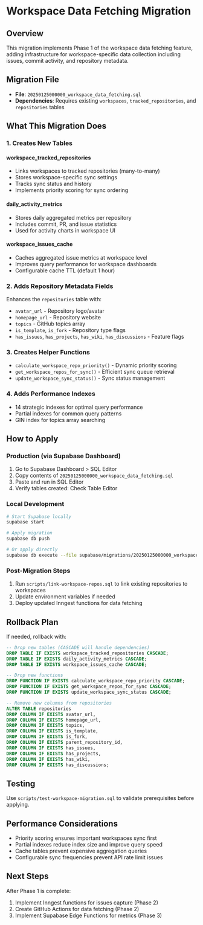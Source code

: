 # Workspace Data Fetching Migration

## Overview
This migration implements Phase 1 of the workspace data fetching feature, adding infrastructure for workspace-specific data collection including issues, commit activity, and repository metadata.

## Migration File
- **File**: `20250125000000_workspace_data_fetching.sql`
- **Dependencies**: Requires existing `workspaces`, `tracked_repositories`, and `repositories` tables

## What This Migration Does

### 1. Creates New Tables

#### workspace_tracked_repositories
- Links workspaces to tracked repositories (many-to-many)
- Stores workspace-specific sync settings
- Tracks sync status and history
- Implements priority scoring for sync ordering

#### daily_activity_metrics
- Stores daily aggregated metrics per repository
- Includes commit, PR, and issue statistics
- Used for activity charts in workspace UI

#### workspace_issues_cache
- Caches aggregated issue metrics at workspace level
- Improves query performance for workspace dashboards
- Configurable cache TTL (default 1 hour)

### 2. Adds Repository Metadata Fields
Enhances the `repositories` table with:
- `avatar_url` - Repository logo/avatar
- `homepage_url` - Repository website
- `topics` - GitHub topics array
- `is_template`, `is_fork` - Repository type flags
- `has_issues`, `has_projects`, `has_wiki`, `has_discussions` - Feature flags

### 3. Creates Helper Functions
- `calculate_workspace_repo_priority()` - Dynamic priority scoring
- `get_workspace_repos_for_sync()` - Efficient sync queue retrieval  
- `update_workspace_sync_status()` - Sync status management

### 4. Adds Performance Indexes
- 14 strategic indexes for optimal query performance
- Partial indexes for common query patterns
- GIN index for topics array searching

## How to Apply

### Production (via Supabase Dashboard)
1. Go to Supabase Dashboard > SQL Editor
2. Copy contents of `20250125000000_workspace_data_fetching.sql`
3. Paste and run in SQL Editor
4. Verify tables created: Check Table Editor

### Local Development
```bash
# Start Supabase locally
supabase start

# Apply migration
supabase db push

# Or apply directly
supabase db execute --file supabase/migrations/20250125000000_workspace_data_fetching.sql
```

### Post-Migration Steps
1. Run `scripts/link-workspace-repos.sql` to link existing repositories to workspaces
2. Update environment variables if needed
3. Deploy updated Inngest functions for data fetching

## Rollback Plan
If needed, rollback with:
```sql
-- Drop new tables (CASCADE will handle dependencies)
DROP TABLE IF EXISTS workspace_tracked_repositories CASCADE;
DROP TABLE IF EXISTS daily_activity_metrics CASCADE;
DROP TABLE IF EXISTS workspace_issues_cache CASCADE;

-- Drop new functions
DROP FUNCTION IF EXISTS calculate_workspace_repo_priority CASCADE;
DROP FUNCTION IF EXISTS get_workspace_repos_for_sync CASCADE;
DROP FUNCTION IF EXISTS update_workspace_sync_status CASCADE;

-- Remove new columns from repositories
ALTER TABLE repositories 
DROP COLUMN IF EXISTS avatar_url,
DROP COLUMN IF EXISTS homepage_url,
DROP COLUMN IF EXISTS topics,
DROP COLUMN IF EXISTS is_template,
DROP COLUMN IF EXISTS is_fork,
DROP COLUMN IF EXISTS parent_repository_id,
DROP COLUMN IF EXISTS has_issues,
DROP COLUMN IF EXISTS has_projects,
DROP COLUMN IF EXISTS has_wiki,
DROP COLUMN IF EXISTS has_discussions;
```

## Testing
Use `scripts/test-workspace-migration.sql` to validate prerequisites before applying.

## Performance Considerations
- Priority scoring ensures important workspaces sync first
- Partial indexes reduce index size and improve query speed
- Cache tables prevent expensive aggregation queries
- Configurable sync frequencies prevent API rate limit issues

## Next Steps
After Phase 1 is complete:
1. Implement Inngest functions for issues capture (Phase 2)
2. Create GitHub Actions for data fetching (Phase 2)
3. Implement Supabase Edge Functions for metrics (Phase 3)